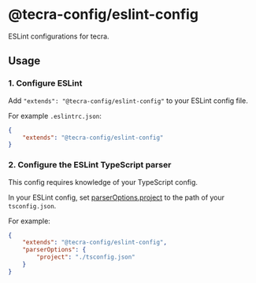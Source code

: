 # @tecra-config/eslint-config

ESLint configurations for tecra.

## Usage
### 1. Configure ESLint

Add `"extends": "@tecra-config/eslint-config"` to your ESLint config file.

For example `.eslintrc.json`:
```json
{
    "extends": "@tecra-config/eslint-config"
}
```

### 2. Configure the ESLint TypeScript parser

This config requires knowledge of your TypeScript config.

In your ESLint config, set [parserOptions.project] to the path of your `tsconfig.json`.

For example:
```json
{
    "extends": "@tecra-config/eslint-config",
    "parserOptions": {
        "project": "./tsconfig.json"
    }
}
```

[parserOptions.project]: https://github.com/typescript-eslint/typescript-eslint/tree/master/packages/parser#parseroptionsproject
